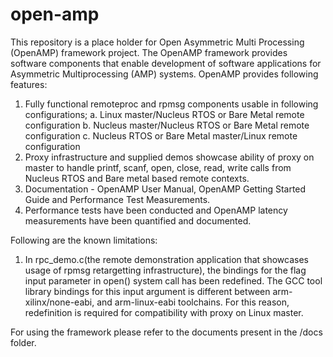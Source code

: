 open-amp
========
This repository is a place holder for Open Asymmetric Multi Processing (OpenAMP) framework project. The OpenAMP framework provides software components that enable development of software applications for Asymmetric Multiprocessing (AMP) systems. OpenAMP provides following features:

1. Fully functional remoteproc and rpmsg components usable in following configurations;
	a. Linux master/Nucleus RTOS or Bare Metal remote configuration
	b. Nucleus master/Nucleus RTOS or Bare Metal remote configuration
	c. Nucleus RTOS or Bare Metal master/Linux remote configuration
2. Proxy infrastructure and supplied demos showcase ability of proxy on master to handle printf, scanf, open, close, read, write calls from Nucleus RTOS and Bare metal based remote contexts.
3. Documentation - OpenAMP User Manual, OpenAMP Getting Started Guide and Performance Test Measurements.
4. Performance tests have been conducted and OpenAMP latency measurements have been quantified and documented.

Following are the known limitations:

1. In rpc_demo.c(the remote demonstration application that showcases usage of rpmsg retargetting infrastructure),  the bindings for the flag input parameter in open() system call has been redefined. The GCC tool library bindings for this input argument is different between arm-xilinx/none-eabi, and arm-linux-eabi toolchains. For this reason, redefinition is required for compatibility with proxy on Linux master.


For using the framework please refer to the documents present in the /docs folder.
